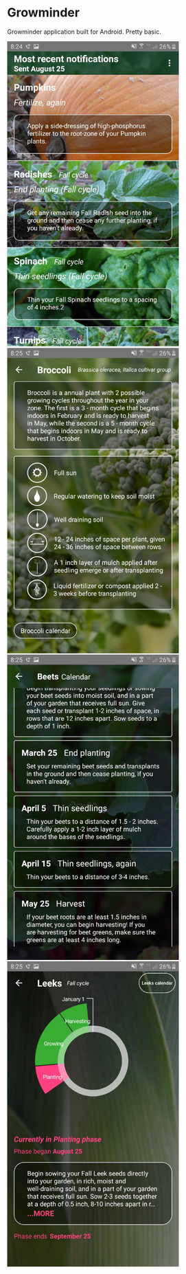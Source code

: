# Growminder

Growminder application built for Android. Pretty basic.

<img src = "screenshots/growminder_screenshot1.jpg" width = "400">
<img src = "screenshots/growminder_screenshot2.jpg" width = "400">
<img src = "screenshots/growminder_screenshot3.jpg" width = "400">
<img src = "screenshots/growminder_screenshot4.jpg" width = "400">

